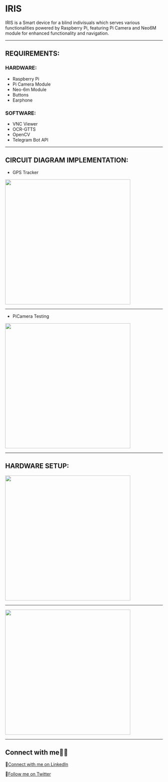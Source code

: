 # IRIS

IRIS is a Smart device for a blind indivisuals which serves various functionalities powered by Raspberry Pi, featuring Pi Camera and Neo6M module for enhanced functionality and navigation.

---
## REQUIREMENTS:


### HARDWARE:

- Raspberry Pi
- Pi Camera Module
- Neo-6m Module
- Buttons
- Earphone

### SOFTWARE:

- VNC Viewer
- OCR-GTTS
- OpenCV
- Telegram Bot API

---

## CIRCUIT DIAGRAM IMPLEMENTATION:


- GPS Tracker

  

<img src="https://github.com/PratikMore55/IoT-based-projects/assets/138502602/6f466a08-8346-41d1-ba4d-9d5f6ddc5913" height="400">


---

- PiCamera Testing

  

<img src="https://github.com/PratikMore55/IoT-based-projects/assets/138502602/a7372c43-f017-4219-b085-6dcedb17ad41" height="400">


---
## HARDWARE SETUP:


<img src="https://github.com/PratikMore55/IoT-based-projects/assets/138502602/ed65cdfe-64b4-4cd1-87bd-14f2d3e804b4" height="400">

---

<img src="https://github.com/PratikMore55/IoT-based-projects/assets/138502602/99c1f3bf-db97-4596-9dec-323f1e4016de" height="400">


---
## Connect with me👨‍💻


:rocket:[Connect with me on LinkedIn](https://www.linkedin.com/in/pratik-more-0397bb291/)

:rocket:[Follow me on Twitter](https://twitter.com/aero5665)
